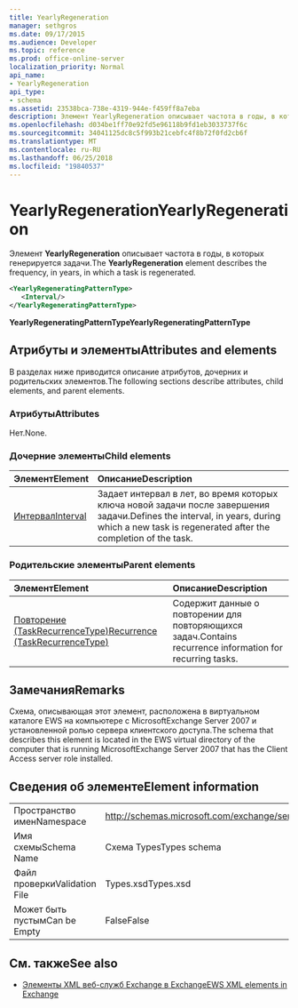```yaml
---
title: YearlyRegeneration
manager: sethgros
ms.date: 09/17/2015
ms.audience: Developer
ms.topic: reference
ms.prod: office-online-server
localization_priority: Normal
api_name:
- YearlyRegeneration
api_type:
- schema
ms.assetid: 23538bca-738e-4319-944e-f459ff8a7eba
description: Элемент YearlyRegeneration описывает частота в годы, в которых генерируется задачи.
ms.openlocfilehash: d034be1ff70e92fd5e96118b9fd1eb3033737f6c
ms.sourcegitcommit: 34041125dc8c5f993b21cebfc4f8b72f0fd2cb6f
ms.translationtype: MT
ms.contentlocale: ru-RU
ms.lasthandoff: 06/25/2018
ms.locfileid: "19840537"
---
```

# <a name="yearlyregeneration"></a><span data-ttu-id="64bd3-103">YearlyRegeneration</span><span class="sxs-lookup"><span data-stu-id="64bd3-103">YearlyRegeneration</span></span>

<span data-ttu-id="64bd3-104">Элемент **YearlyRegeneration** описывает частота в годы, в которых генерируется задачи.</span><span class="sxs-lookup"><span data-stu-id="64bd3-104">The **YearlyRegeneration** element describes the frequency, in years, in which a task is regenerated.</span></span> 
  
```xml
<YearlyRegeneratingPatternType>
   <Interval/>
</YearlyRegeneratingPatternType>
```

<span data-ttu-id="64bd3-105">**YearlyRegeneratingPatternType**</span><span class="sxs-lookup"><span data-stu-id="64bd3-105">**YearlyRegeneratingPatternType**</span></span>

## <a name="attributes-and-elements"></a><span data-ttu-id="64bd3-106">Атрибуты и элементы</span><span class="sxs-lookup"><span data-stu-id="64bd3-106">Attributes and elements</span></span>

<span data-ttu-id="64bd3-107">В разделах ниже приводится описание атрибутов, дочерних и родительских элементов.</span><span class="sxs-lookup"><span data-stu-id="64bd3-107">The following sections describe attributes, child elements, and parent elements.</span></span>
  
### <a name="attributes"></a><span data-ttu-id="64bd3-108">Атрибуты</span><span class="sxs-lookup"><span data-stu-id="64bd3-108">Attributes</span></span>

<span data-ttu-id="64bd3-109">Нет.</span><span class="sxs-lookup"><span data-stu-id="64bd3-109">None.</span></span>
  
### <a name="child-elements"></a><span data-ttu-id="64bd3-110">Дочерние элементы</span><span class="sxs-lookup"><span data-stu-id="64bd3-110">Child elements</span></span>

|<span data-ttu-id="64bd3-111">**Элемент**</span><span class="sxs-lookup"><span data-stu-id="64bd3-111">**Element**</span></span>|<span data-ttu-id="64bd3-112">**Описание**</span><span class="sxs-lookup"><span data-stu-id="64bd3-112">**Description**</span></span>|
|:-----|:-----|
|[<span data-ttu-id="64bd3-113">Интервал</span><span class="sxs-lookup"><span data-stu-id="64bd3-113">Interval</span></span>](interval.md) <br/> |<span data-ttu-id="64bd3-114">Задает интервал в лет, во время которых ключа новой задачи после завершения задачи.</span><span class="sxs-lookup"><span data-stu-id="64bd3-114">Defines the interval, in years, during which a new task is regenerated after the completion of the task.</span></span>  <br/> |
   
### <a name="parent-elements"></a><span data-ttu-id="64bd3-115">Родительские элементы</span><span class="sxs-lookup"><span data-stu-id="64bd3-115">Parent elements</span></span>

|<span data-ttu-id="64bd3-116">**Элемент**</span><span class="sxs-lookup"><span data-stu-id="64bd3-116">**Element**</span></span>|<span data-ttu-id="64bd3-117">**Описание**</span><span class="sxs-lookup"><span data-stu-id="64bd3-117">**Description**</span></span>|
|:-----|:-----|
|[<span data-ttu-id="64bd3-118">Повторение (TaskRecurrenceType)</span><span class="sxs-lookup"><span data-stu-id="64bd3-118">Recurrence (TaskRecurrenceType)</span></span>](recurrence-taskrecurrencetype.md) <br/> |<span data-ttu-id="64bd3-119">Содержит данные о повторении для повторяющихся задач.</span><span class="sxs-lookup"><span data-stu-id="64bd3-119">Contains recurrence information for recurring tasks.</span></span>  <br/> |
   
## <a name="remarks"></a><span data-ttu-id="64bd3-120">Замечания</span><span class="sxs-lookup"><span data-stu-id="64bd3-120">Remarks</span></span>

<span data-ttu-id="64bd3-121">Схема, описывающая этот элемент, расположена в виртуальном каталоге EWS на компьютере с MicrosoftExchange Server 2007 и установленной ролью сервера клиентского доступа.</span><span class="sxs-lookup"><span data-stu-id="64bd3-121">The schema that describes this element is located in the EWS virtual directory of the computer that is running MicrosoftExchange Server 2007 that has the Client Access server role installed.</span></span> 
  
## <a name="element-information"></a><span data-ttu-id="64bd3-122">Сведения об элементе</span><span class="sxs-lookup"><span data-stu-id="64bd3-122">Element information</span></span>

|||
|:-----|:-----|
|<span data-ttu-id="64bd3-123">Пространство имен</span><span class="sxs-lookup"><span data-stu-id="64bd3-123">Namespace</span></span>  <br/> |http://schemas.microsoft.com/exchange/services/2006/types  <br/> |
|<span data-ttu-id="64bd3-124">Имя схемы</span><span class="sxs-lookup"><span data-stu-id="64bd3-124">Schema Name</span></span>  <br/> |<span data-ttu-id="64bd3-125">Схема Types</span><span class="sxs-lookup"><span data-stu-id="64bd3-125">Types schema</span></span>  <br/> |
|<span data-ttu-id="64bd3-126">Файл проверки</span><span class="sxs-lookup"><span data-stu-id="64bd3-126">Validation File</span></span>  <br/> |<span data-ttu-id="64bd3-127">Types.xsd</span><span class="sxs-lookup"><span data-stu-id="64bd3-127">Types.xsd</span></span>  <br/> |
|<span data-ttu-id="64bd3-128">Может быть пустым</span><span class="sxs-lookup"><span data-stu-id="64bd3-128">Can be Empty</span></span>  <br/> |<span data-ttu-id="64bd3-129">False</span><span class="sxs-lookup"><span data-stu-id="64bd3-129">False</span></span>  <br/> |
   
## <a name="see-also"></a><span data-ttu-id="64bd3-130">См. также</span><span class="sxs-lookup"><span data-stu-id="64bd3-130">See also</span></span>

- [<span data-ttu-id="64bd3-131">Элементы XML веб-служб Exchange в Exchange</span><span class="sxs-lookup"><span data-stu-id="64bd3-131">EWS XML elements in Exchange</span></span>](ews-xml-elements-in-exchange.md)

